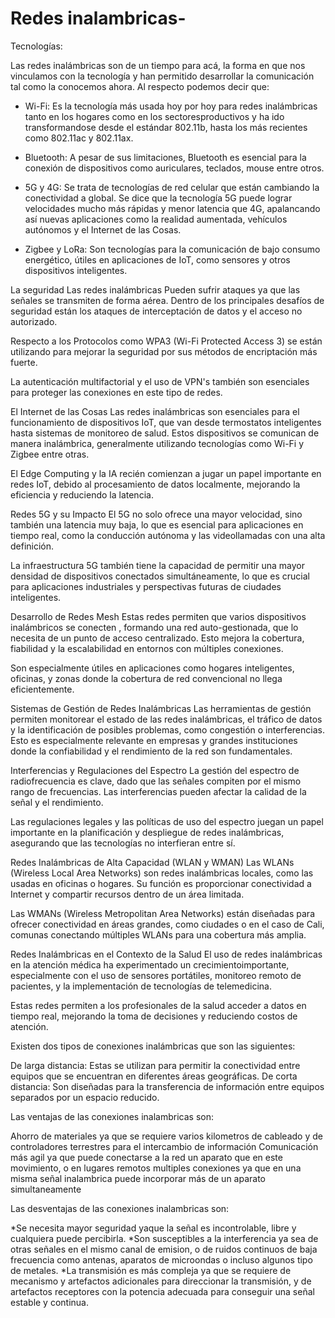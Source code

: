 # Redes inalambricas-
Tecnologías:

Las redes inalámbricas son de un tiempo para acá, la forma en que nos vinculamos con la tecnología y han permitido desarrollar la comunicación tal como la conocemos ahora. Al respecto podemos decir que:

* Wi-Fi: Es la tecnología más usada hoy por hoy para redes inalámbricas tanto en los hogares como en los sectoresproductivos y ha ido transformandose desde el estándar 802.11b, hasta los más recientes como 802.11ac y 802.11ax.

* Bluetooth: A pesar de sus limitaciones, Bluetooth es esencial para la conexión de dispositivos como auriculares, teclados, mouse entre otros.

* 5G y 4G: Se trata de tecnologías de red celular que están cambiando la conectividad a global. Se dice que la tecnología 5G puede lograr velocidades mucho más rápidas y menor latencia que 4G, apalancando así nuevas aplicaciones
como la realidad aumentada, vehículos autónomos y el Internet de las Cosas.

* Zigbee y LoRa: Son tecnologías para la comunicación de bajo consumo energético, útiles en aplicaciones de IoT, como sensores y otros dispositivos inteligentes.


La seguridad
Las redes inalámbricas Pueden sufrir ataques ya que las señales se transmiten de forma aérea. Dentro de los principales desafíos de seguridad están  los ataques de interceptación de datos y el acceso no autorizado.

Respecto a los Protocolos como WPA3 (Wi-Fi Protected Access 3) se están utilizando para mejorar la seguridad por sus métodos de encriptación más fuerte.

 La  autenticación multifactorial y el uso de VPN's también son esenciales para proteger las conexiones en este tipo de redes.

El Internet de las Cosas
Las redes inalámbricas son esenciales para el funcionamiento de dispositivos IoT, que van desde termostatos inteligentes hasta sistemas de monitoreo de salud. Estos dispositivos se comunican de manera inalámbrica, generalmente utilizando tecnologías como Wi-Fi y Zigbee entre otras.

El Edge Computing y la IA recién comienzan a jugar un papel importante en redes IoT, debido al procesamiento de datos localmente, mejorando la eficiencia y reduciendo la latencia.

Redes 5G y su Impacto
El 5G no solo ofrece una mayor velocidad, sino también una latencia muy baja, lo que es esencial para aplicaciones en tiempo real, como la conducción autónoma y las videollamadas con una alta definición.

La infraestructura 5G también tiene la capacidad de permitir una mayor densidad de dispositivos conectados simultáneamente, lo que es crucial para  aplicaciones industriales y perspectivas futuras de ciudades inteligentes.

Desarrollo de Redes Mesh
Estas redes permiten que varios dispositivos inalámbricos se conecten , formando una red auto-gestionada, que lo necesita de un punto de acceso centralizado. Esto mejora la cobertura, fiabilidad y la escalabilidad en entornos con múltiples conexiones.

Son especialmente útiles en aplicaciones como hogares inteligentes, oficinas, y zonas donde la cobertura de red convencional no llega eficientemente.


Sistemas de Gestión de Redes Inalámbricas
Las herramientas de gestión permiten monitorear el estado de las redes inalámbricas, el tráfico de datos y la identificación de posibles problemas, como congestión o interferencias. Esto es especialmente relevante en empresas y grandes instituciones donde la confiabilidad y el rendimiento de la red son fundamentales.

Interferencias y Regulaciones del Espectro
La gestión del espectro de radiofrecuencia es clave, dado que las señales compiten por el mismo rango de frecuencias. Las interferencias pueden afectar la calidad de la señal y el rendimiento.

Las regulaciones legales y las políticas de uso del espectro juegan un papel importante en la planificación y despliegue de redes inalámbricas, asegurando que las tecnologías no interfieran entre sí.

Redes Inalámbricas de Alta Capacidad (WLAN y WMAN)
Las WLANs (Wireless Local Area Networks) son redes inalámbricas locales, como las usadas en oficinas o hogares. Su función es proporcionar conectividad a Internet y compartir recursos dentro de un área limitada.

Las WMANs (Wireless Metropolitan Area Networks) están diseñadas para ofrecer conectividad en áreas grandes, como ciudades o en el caso de Cali, comunas conectando múltiples WLANs para una cobertura más amplia.

Redes Inalámbricas en el Contexto de la Salud
El uso de redes inalámbricas en la atención médica ha experimentado un crecimientoimportante, especialmente con el uso de sensores portátiles, monitoreo remoto de pacientes, y la implementación de tecnologías de telemedicina.

Estas redes permiten a los profesionales de la salud acceder a datos en tiempo real, mejorando la toma de decisiones y reduciendo costos de atención.

Existen dos tipos de conexiones inalámbricas que son las siguientes:

De larga distancia: Estas se utilizan para permitir la conectividad entre equipos que se encuentran en diferentes áreas geográficas.
De corta distancia: Son diseñadas para la transferencia de información entre equipos separados por un espacio reducido. 

Las ventajas de las conexiones inalambricas son:

Ahorro de materiales ya que se requiere varios kilometros de cableado y de controladores terrestres para el intercambio de información
Comunicación más agil ya que puede conectarse a la red un aparato que en este movimiento, o en lugares remotos 
multiples conexiones ya que en una misma señal inalambrica puede incorporar más de un aparato simultaneamente 

Las desventajas de las conexiones inalambricas son: 

*Se necesita mayor seguridad yaque la señal es incontrolable, libre y cualquiera puede percibirla. 
*Son susceptibles a la interferencia ya sea de otras señales en el mismo canal de emision, o de ruidos continuos de baja frecuencia como antenas, aparatos de microondas o incluso algunos tipo de metales. 
*La transmisión es más compleja ya que se requiere de mecanismo y artefactos adicionales para direccionar la transmisión, y de artefactos receptores con la potencia adecuada para conseguir una señal estable y continua.
